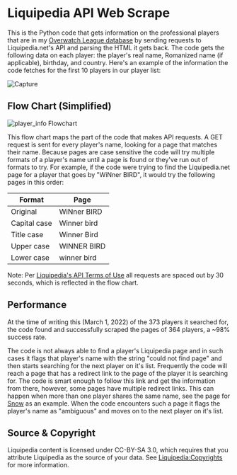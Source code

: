 # Liquipedia API Web Scrape
This is the Python code that gets information on the professional players that are in my [Overwatch League database](https://github.com/mtollefsen/overwatch-league-data-projects/tree/main/Data%20Cleanup) by sending requests to Liquipedia.net's API and parsing the HTML it gets back. The code gets the following data on each player: the player's real name, Romanized name (if applicable), birthday, and country. Here's an example of the information the code fetches for the first 10 players in our player list:

![Capture](https://user-images.githubusercontent.com/97869630/156715175-17c1670f-1668-4c88-b9f0-504af38a3278.PNG)


## Flow Chart (Simplified)

![player_info Flowchart](https://user-images.githubusercontent.com/97869630/156310982-ac286d7e-c443-4cd6-9d97-16446aa1357c.png) <br>
 
This flow chart maps the part of the code that makes API requests. A GET request is sent for every player's name, looking for a page that matches their name. Because pages are case sensitive the code will try multiple formats of a player's name until a page is found or they've run out of formats to try. For example, if the code were trying to find the Liquipedia.net page for a player that goes by "WiNner BIRD", it would try the following pages in this order:
 
   |    Format    |     Page    |
   |--------------|-------------|
   | Original     | WiNner BIRD |
   | Capital case | Winner bird |
   | Title case   | Winner Bird |
   | Upper case   | WINNER BIRD |
   | Lower case   | winner bird |

Note: Per [Liquipedia's API Terms of Use](https://liquipedia.net/api-terms-of-use) all requests are spaced out by 30 seconds, which is reflected in the flow chart.

## Performance

At the time of writing this (March 1, 2022) of the 373 players it searched for, the code found and successfully scraped the pages of 364 players, a ~98% success rate.

The code is not always able to find a player's Liquipedia page and in such cases it flags that player's name with the string "could not find page" and then starts searching for the next player on it's list. Frequently the code will reach a page that has a redirect link to the page of the player it is searching for. The code is smart enough to follow this link and get the information from there, however, some pages have multiple redirect links. This can happen when more than one player shares the same name, see the page for [Snow](https://liquipedia.net/overwatch/Snow) as an example. When the code encounters such a page it flags the player's name as "ambiguous" and moves on to the next player on it's list.

## Source & Copyright
Liquipedia content is licensed under CC-BY-SA 3.0, which requires that you attribute Liquipedia as the source of your data. See [Liquipedia:Copyrights](https://liquipedia.net/commons/Liquipedia:Copyrights) for more information.

